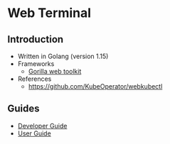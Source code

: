 # Web Terminal

## Introduction

* Written in Golang (version 1.15)
* Frameworks
  * [Gorilla web toolkit](https://www.gorillatoolkit.org/)
* References
  * https://github.com/KubeOperator/webkubectl

## Guides

* [Developer Guide](../../../docs/developer/app-terminal.md)
* [User Guide](../../../docs/user/app-terminal.md)
